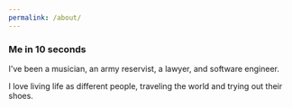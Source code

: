 ```yaml
---
permalink: /about/
---
```


### Me in 10 seconds

I've been a musician, an army reservist, a lawyer, and software engineer.

I love living life as different people, traveling the world and trying out their shoes. 
